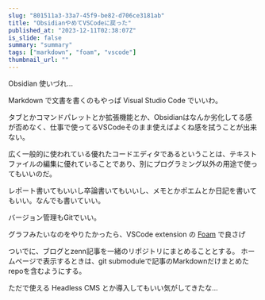 ```yaml
---
slug: "801511a3-33a7-45f9-be82-d706ce3181ab"
title: "ObsidianやめてVSCodeに戻った"
published_at: "2023-12-11T02:38:07Z"
is_slide: false
summary: "summary"
tags: ["markdown", "foam", "vscode"]
thumbnail_url: ""
---
```


Obsidian 使いづれ...

Markdown で文書を書くのもやっぱ Visual Studio Code でいいわ。

タブとかコマンドパレットとか拡張機能とか、Obsidianはなんか劣化してる感が否めなく、仕事で使ってるVSCodeそのまま使えばよくね感を拭うことが出来ない。

広く一般的に使われている優れたコードエディタであるということは、テキストファイルの編集に優れていることであり、別にプログラミング以外の用途で使ってもいいのだ。

レポート書いてもいいし卒論書いてもいいし、メモとかポエムとか日記を書いてもいい。なんでも書いていい。

バージョン管理もGitでいい。  


グラフみたいなのをやりたかったら、VSCode extension の [Foam](https://foambubble.github.io/foam/) で良さげ

ついでに、ブログとzenn記事を一緒のリポジトリにまとめることとする。
ホームページで表示するときは、git submoduleで記事のMarkdownだけまとめたrepoを含むようにする。

ただで使える Headless CMS とか導入してもいい気がしてきたな...